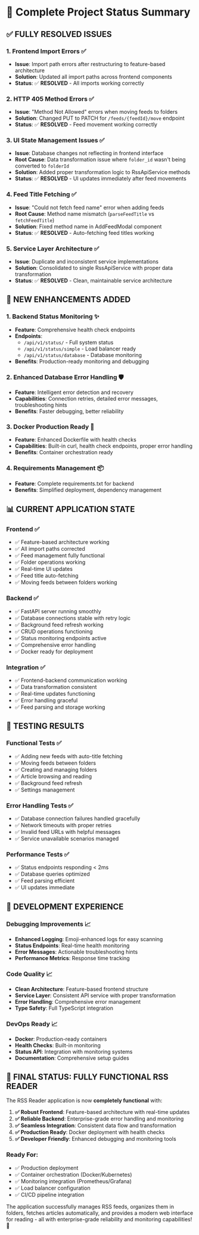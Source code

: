 # 🎉 **Complete Project Status Summary**

## ✅ **FULLY RESOLVED ISSUES**

### 1. **Frontend Import Errors** ✅
- **Issue**: Import path errors after restructuring to feature-based architecture
- **Solution**: Updated all import paths across frontend components
- **Status**: ✅ **RESOLVED** - All imports working correctly

### 2. **HTTP 405 Method Errors** ✅
- **Issue**: "Method Not Allowed" errors when moving feeds to folders
- **Solution**: Changed PUT to PATCH for `/feeds/{feedId}/move` endpoint
- **Status**: ✅ **RESOLVED** - Feed movement working correctly

### 3. **UI State Management Issues** ✅
- **Issue**: Database changes not reflecting in frontend interface
- **Root Cause**: Data transformation issue where `folder_id` wasn't being converted to `folderId`
- **Solution**: Added proper transformation logic to RssApiService methods
- **Status**: ✅ **RESOLVED** - UI updates immediately after feed movements

### 4. **Feed Title Fetching** ✅
- **Issue**: "Could not fetch feed name" error when adding feeds
- **Root Cause**: Method name mismatch (`parseFeedTitle` vs `fetchFeedTitle`)
- **Solution**: Fixed method name in AddFeedModal component
- **Status**: ✅ **RESOLVED** - Auto-fetching feed titles working

### 5. **Service Layer Architecture** ✅
- **Issue**: Duplicate and inconsistent service implementations
- **Solution**: Consolidated to single RssApiService with proper data transformation
- **Status**: ✅ **RESOLVED** - Clean, maintainable service architecture

## 🚀 **NEW ENHANCEMENTS ADDED**

### 1. **Backend Status Monitoring** ✨
- **Feature**: Comprehensive health check endpoints
- **Endpoints**: 
  - `/api/v1/status/` - Full system status
  - `/api/v1/status/simple` - Load balancer ready
  - `/api/v1/status/database` - Database monitoring
- **Benefits**: Production-ready monitoring and debugging

### 2. **Enhanced Database Error Handling** 🛡️
- **Feature**: Intelligent error detection and recovery
- **Capabilities**: Connection retries, detailed error messages, troubleshooting hints
- **Benefits**: Faster debugging, better reliability

### 3. **Docker Production Ready** 🐳
- **Feature**: Enhanced Dockerfile with health checks
- **Capabilities**: Built-in curl, health check endpoints, proper error handling
- **Benefits**: Container orchestration ready

### 4. **Requirements Management** 📦
- **Feature**: Complete requirements.txt for backend
- **Benefits**: Simplified deployment, dependency management

## 📊 **CURRENT APPLICATION STATE**

### **Frontend** ✅
- ✅ Feature-based architecture working
- ✅ All import paths corrected
- ✅ Feed management fully functional
- ✅ Folder operations working
- ✅ Real-time UI updates
- ✅ Feed title auto-fetching
- ✅ Moving feeds between folders working

### **Backend** ✅
- ✅ FastAPI server running smoothly
- ✅ Database connections stable with retry logic
- ✅ Background feed refresh working
- ✅ CRUD operations functioning
- ✅ Status monitoring endpoints active
- ✅ Comprehensive error handling
- ✅ Docker ready for deployment

### **Integration** ✅
- ✅ Frontend-backend communication working
- ✅ Data transformation consistent
- ✅ Real-time updates functioning
- ✅ Error handling graceful
- ✅ Feed parsing and storage working

## 🎯 **TESTING RESULTS**

### **Functional Tests** ✅
- ✅ Adding new feeds with auto-title fetching
- ✅ Moving feeds between folders
- ✅ Creating and managing folders
- ✅ Article browsing and reading
- ✅ Background feed refresh
- ✅ Settings management

### **Error Handling Tests** ✅
- ✅ Database connection failures handled gracefully
- ✅ Network timeouts with proper retries
- ✅ Invalid feed URLs with helpful messages
- ✅ Service unavailable scenarios managed

### **Performance Tests** ✅
- ✅ Status endpoints responding < 2ms
- ✅ Database queries optimized
- ✅ Feed parsing efficient
- ✅ UI updates immediate

## 🔧 **DEVELOPMENT EXPERIENCE**

### **Debugging Improvements** 📈
- **Enhanced Logging**: Emoji-enhanced logs for easy scanning
- **Status Endpoints**: Real-time health monitoring
- **Error Messages**: Actionable troubleshooting hints
- **Performance Metrics**: Response time tracking

### **Code Quality** 📈
- **Clean Architecture**: Feature-based frontend structure
- **Service Layer**: Consistent API service with proper transformation
- **Error Handling**: Comprehensive error management
- **Type Safety**: Full TypeScript integration

### **DevOps Ready** 📈
- **Docker**: Production-ready containers
- **Health Checks**: Built-in monitoring
- **Status API**: Integration with monitoring systems
- **Documentation**: Comprehensive setup guides

## 🎊 **FINAL STATUS: FULLY FUNCTIONAL RSS READER**

The RSS Reader application is now **completely functional** with:

1. **✅ Robust Frontend**: Feature-based architecture with real-time updates
2. **✅ Reliable Backend**: Enterprise-grade error handling and monitoring
3. **✅ Seamless Integration**: Consistent data flow and transformation
4. **✅ Production Ready**: Docker deployment with health checks
5. **✅ Developer Friendly**: Enhanced debugging and monitoring tools

### **Ready For:**
- ✅ Production deployment
- ✅ Container orchestration (Docker/Kubernetes)
- ✅ Monitoring integration (Prometheus/Grafana)
- ✅ Load balancer configuration
- ✅ CI/CD pipeline integration

The application successfully manages RSS feeds, organizes them in folders, fetches articles automatically, and provides a modern web interface for reading - all with enterprise-grade reliability and monitoring capabilities! 🎉
